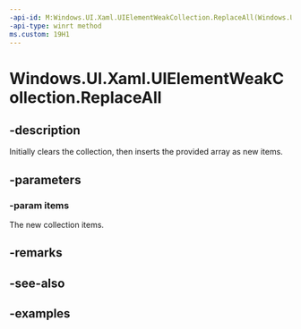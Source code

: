 ```yaml
---
-api-id: M:Windows.UI.Xaml.UIElementWeakCollection.ReplaceAll(Windows.UI.Xaml.UIElement[])
-api-type: winrt method
ms.custom: 19H1
---
```


<!-- Method syntax.
public void UIElementWeakCollection.ReplaceAll(UIElement[] items)
-->

# Windows.UI.Xaml.UIElementWeakCollection.ReplaceAll

## -description

Initially clears the collection, then inserts the provided array as new items.



## -parameters
### -param items

The new collection items.

## -remarks

## -see-also

## -examples

